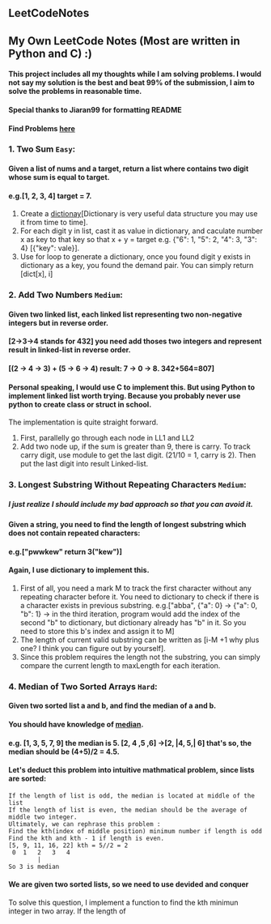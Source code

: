 ## LeetCodeNotes
## My Own LeetCode Notes (Most are written in Python and C) :)
#### This project includes all my thoughts while I am solving problems. I would not say my solution is the best and beat 99% of the submission, I aim to solve the problems in reasonable time.
#### Special thanks to Jiaran99 for formatting README
#### Find Problems [here](https://leetcode.com/problemset/all/)
### 1. Two Sum `Easy`:
#### Given a list of nums and a target, return a list where contains two digit whose sum is equal to target.
#### e.g.[1, 2, 3, 4] target = 7.

1. Create a [dictionay](https://docs.python.org/3/tutorial/datastructures.html)[Dictionary is very useful data structure you may use it from time to time].
2.   For each digit y in list, cast it as value in dictionary, and caculate number x as key to that key so that x + y = target e.g. {"6": 1, "5": 2, "4": 3, "3": 4} [{"key": vale}]. 
3. Use for loop to generate a dictionary, once you found digit y exists in dictionary as a key, you found the demand pair. You can simply return [dict[x], i]

### 2. Add Two Numbers `Medium`:
#### Given two linked list, each linked list representing two non-negative integers but in reverse order.
#### [2->3->4 stands for 432] you need add thoses two integers and represent result in linked-list in reverse order. 
#### [(2 -> 4 -> 3) + (5 -> 6 -> 4) result: 7 -> 0 -> 8. 342+564=807] 
#### Personal speaking, I would use C to implement this. But using Python to implement linked list worth trying. Because you probably never use python to create class or struct in school.

The implementation is quite straight forward. 
1. First, parallelly go through each node in LL1 and LL2
2. Add two node up, if the sum is greater than 9, there is carry. To track carry digit, use module to get the last digit. (21/10 = 1, carry is 2). Then put the last digit into result Linked-list.

### 3. Longest Substring Without Repeating Characters `Medium`:
##### I just realize I should include my bad approach so that you can avoid it.
#### Given a string, you need to find the length of longest substring which does not contain repeated characters: 
#### e.g.["pwwkew" return 3("kew")]
#### Again, I use dictionary to implement this. 

1. First of all, you need a mark M to track the first character without any repeating character before it. You need to dictionary to check if there is a character exists in previous substring. 
e.g.["abba", {"a": 0} -> {"a": 0, "b": 1} -> in the third iteration, program would add the index of the second "b" to dictionary, but dictionary already has "b" in it. So you need to store this b's index and assign it to M] 
2. The length of current valid substring can be written as [i-M +1 why plus one? I think you can figure out by yourself].
3. Since this problem requires the length not the substring, you can simply compare the current length to maxLength for each iteration.

### 4. Median of Two Sorted Arrays `Hard`:
#### Given two sorted list a and b, and find the median of a and b.
#### You should have knowledge of [median](https://www.mathsisfun.com/median.html). 
#### e.g. [1, 3, 5, 7, 9] the median is 5. [2, 4 ,5 ,6] ->[2, |4, 5,| 6] that's so, the median should be (4+5)/2 = 4.5.
#### Let's deduct this problem into intuitive mathmatical problem, since lists are sorted:

```
If the length of list is odd, the median is located at middle of the list
If the length of list is even, the median should be the average of middle two integer.
Ultimately, we can rephrase this problem :
Find the kth(index of middle position) minimum number if length is odd
Find the kth and kth - 1 if length is even.
[5, 9, 11, 16, 22] kth = 5//2 = 2
 0  1   2   3   4
        |
So 3 is median
```
#### We are given two sorted lists, so we need to use devided and conquer


To solve this question, I implement a function to find the kth minimun integer in two array. If the length of 
